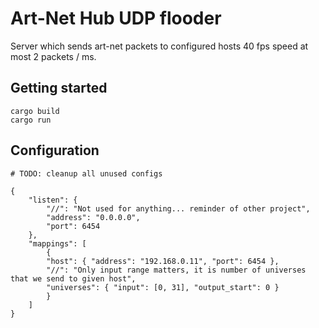 # Art-Net Hub UDP flooder

Server which sends art-net packets to configured hosts 40 fps speed at most 2 packets / ms.

## Getting started

    cargo build
    cargo run

## Configuration

    # TODO: cleanup all unused configs

    {
        "listen": {
            "//": "Not used for anything... reminder of other project",
            "address": "0.0.0.0",
            "port": 6454
        },
        "mappings": [
            {
            "host": { "address": "192.168.0.11", "port": 6454 },
            "//": "Only input range matters, it is number of universes that we send to given host",
            "universes": { "input": [0, 31], "output_start": 0 }
            }
        ]
    }
